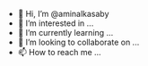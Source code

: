 - 👋 Hi, I’m @aminalkasaby
- 👀 I’m interested in ...
- 🌱 I’m currently learning ...
- 💞️ I’m looking to collaborate on ...
- 📫 How to reach me ...

<!---
aminalkasaby/aminalkasaby is a ✨ special ✨ repository because its `README.md` (this file) appears on your GitHub profile.
You can click the Preview link to take a look at your changes.
--->
